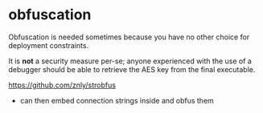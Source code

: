 # obfuscation

Obfuscation is needed sometimes because you have no other choice for deployment constraints.

It is **not** a security measure per-se; anyone experienced with the use of a debugger should be able to retrieve the AES key from the final executable.

https://github.com/znly/strobfus
- can then embed connection strings inside and obfus them